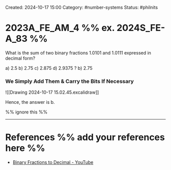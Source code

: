 Created: 2024-10-17 15:00
Category: #number-systems
Status: #philnits



# 2023A_FE_AM_4 %% ex. 2024S_FE-A_83 %%

What is the sum of two binary fractions 1.0101 and 1.0111 expressed in decimal form?

a) 2.5
b) 2.75
c) 2.875
d) 2.9375
?
b) 2.75

### We Simply Add Them & Carry the Bits If Necessary

![[Drawing 2024-10-17 15.02.45.excalidraw]]

Hence, the answer is b.

%% ignore this %%
<!--SR:!2024-10-23,3,250-->
---









# References %% add your references here %%
- [Binary Fractions to Decimal - YouTube](https://www.youtube.com/watch?v=gt0iswIJvT4)